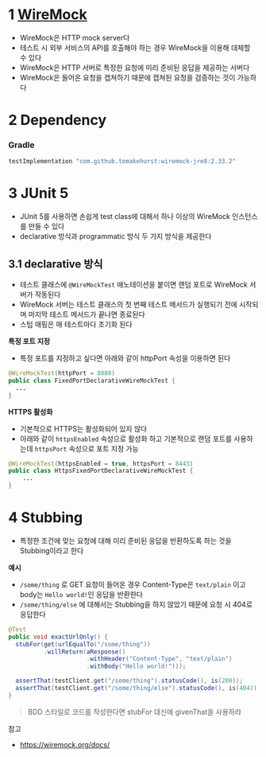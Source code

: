 # 1 [WireMock](https://wiremock.org/docs/)

* WireMock은 HTTP mock server다
* 테스트 시 외부 서비스의 API를 호출해야 하는 경우 WireMock을 이용해 대체할 수 있다
* WireMock은 HTTP 서버로 특정한 요청에 미리 준비된 응답을 제공하는 서버다
* WireMock은 들어온 요청을 캡쳐하기 때문에 캡쳐된 요청을 검증하는 것이 가능하다



# 2 Dependency

### Gradle

```groovy
testImplementation "com.github.tomakehurst:wiremock-jre8:2.33.2"
```



# 3 JUnit 5

* JUnit 5를 사용하면 손쉽게 test class에 대해서 하나 이상의 WireMock 인스턴스를 만들 수 있다
* declarative 방식과 programmatic 방식 두 가지 방식을 제공한다



## 3.1 declarative 방식

* 테스트 클래스에 `@WireMockTest` 애노테이션을 붙이면 랜덤 포트로 WireMock 서버가 작동된다
* WireMock 서버는 테스트 클래스의 첫 번째 테스트 메서드가 실행되기 전에 시작되며 마지막 테스트 메서드가 끝나면 종료된다
* 스텁 매핑은 매 테스트마다 초기화 된다



**특정 포트 지정**

* 특정 포트를 지정하고 싶다면 아래와 같이 httpPort 속성을 이용하면 된다

```java
@WireMockTest(httpPort = 8080)
public class FixedPortDeclarativeWireMockTest {
  ...
}
```



**HTTPS 활성화**

* 기본적으로 HTTPS는 활성화되어 있지 않다
* 아래와 같이 `httpsEnabled` 속성으로 활성화 하고 기본적으로 랜덤 포트를 사용하는데 `httpsPort` 속성으로 포트 지정 가능

```java
@WireMockTest(httpsEnabled = true, httpsPort = 8443)
public class HttpsFixedPortDeclarativeWireMockTest {
    ...
}
```



# 4 Stubbing

* 특정한 조건에 맞는 요청에 대해 미리 준비된 응답을 반환하도록 하는 것을 Stubbing이라고 한다



**예시**

* `/some/thing` 로 GET 요청이 들어온 경우 Content-Type은 `text/plain` 이고 body는 `Hello world!`인 응답을 반환한다
* `/some/thing/else` 에 대해서는 Stubbing을 하지 않았기 때문에 요청 시 404로 응답한다  

```java
@Test
public void exactUrlOnly() {
  stubFor(get(urlEqualTo("/some/thing"))
          .willReturn(aResponse()
                      .withHeader("Content-Type", "text/plain")
                      .withBody("Hello world!")));

  assertThat(testClient.get("/some/thing").statusCode(), is(200));
  assertThat(testClient.get("/some/thing/else").statusCode(), is(404));
}
```

> BDD 스타일로 코드를 작성한다면 stubFor 대신에 givenThat을 사용하라



참고

* https://wiremock.org/docs/